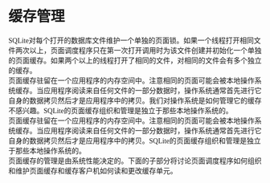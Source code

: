 # 缓存管理
<font face="微软雅黑">

SQLite对每个打开的数据库文件维护一个单独的页面锁。如果一个线程打开相同文件两次以上，页面调度程序只在第一次打开调用时为该文件创建并初始化一个单独的页面缓存。如果两个以上的线程打开了相同的文件，对相同的文件会有多个独立的缓存。  
页面缓存驻留在一个应用程序的内存空间中。注意相同的页面可能会被本地操作系统缓存。当应用程序阅读来自任何文件的一部分数据时，操作系统通常首先进行它自身的数据拷贝然后才是应用程序中的拷贝。我们对操作系统是如何管理它的缓存不感兴趣。SQLite的页面缓存组织和管理是独立于那些本地操作系统的。  
页面缓存驻留在一个应用程序的内存空间中。注意相同的页面可能会被本地操作系统缓存。当应用程序阅读来自任何文件的一部分数据时，操作系统通常首先进行它自身的数据拷贝然后才是应用程序中的拷贝。SQLite的页面缓存组织和管理是独立于那些本地操作系统的。  
页面缓存的管理是由系统性能决定的。下面的子部分将讨论页面调度程序如何组织和维护页面缓存和缓存客户机如何读和更改缓存单元。
